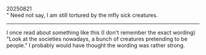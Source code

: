 20250821\
"
Need not say, I am still tortured by the mfly sick creatures.

---

I once read about something like this (I don't remember the exact wording) "Look at the societies nowadays, a bunch of creatures pretending to be people." I probably would have thought the wording was rather strong.
